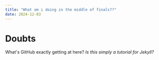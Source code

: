 ```yaml
---
title: "What am i doing in the middle of finals??"
date: 2024-12-03
---
```

# Doubts
What's GitHub exactly getting at here? *Is this simply a tutorial for Jekyll?*
